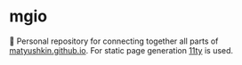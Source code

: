 # mgio
🔗 Personal repository for connecting together all parts of [matyushkin.github.io](https://matyushkin.github.io/). For static page generation [11ty](https://github.com/11ty/eleventy) is used.
